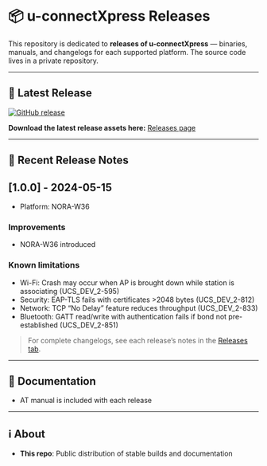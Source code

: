 # 📦 u-connectXpress Releases

This repository is dedicated to **releases of u-connectXpress** — binaries, manuals, and changelogs for each supported platform.
The source code lives in a private repository.

---

## 🔖 Latest Release

[![GitHub release](https://img.shields.io/github/v/release/u-blox/u-connectXpress?sort=semver)](https://github.com/u-blox/u-connectXpress/releases/latest)

**Download the latest release assets here:**
[Releases page](https://github.com/u-blox/u-connectXpress/releases/latest)

---

## 📜 Recent Release Notes

## [1.0.0] - 2024-05-15
- Platform: NORA-W36
### Improvements
- NORA-W36 introduced
### Known limitations
- Wi-Fi: Crash may occur when AP is brought down while station is associating (UCS_DEV_2-595)
- Security: EAP-TLS fails with certificates >2048 bytes (UCS_DEV_2-812)
- Network: TCP “No Delay” feature reduces throughput (UCS_DEV_2-833)
- Bluetooth: GATT read/write with authentication fails if bond not pre-established (UCS_DEV_2-851)


> For complete changelogs, see each release’s notes in the [Releases tab](https://github.com/u-blox/u-connectXpress/releases).

---

## 📖 Documentation

- AT manual is included with each release

---

## ℹ️ About

- **This repo**: Public distribution of stable builds and documentation

